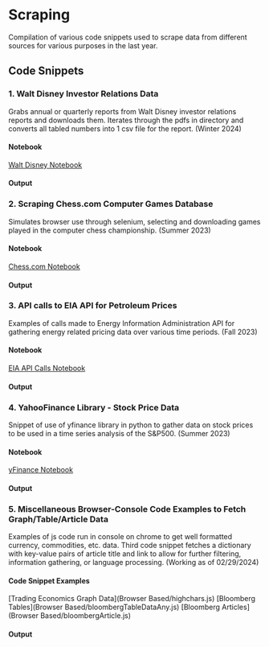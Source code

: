 # Scraping

Compilation of various code snippets used to scrape data from different sources for various purposes in the last year. 

## Code Snippets

### 1. Walt Disney Investor Relations Data

Grabs annual or quarterly reports from Walt Disney investor relations reports and downloads them. Iterates through the pdfs in directory and converts all tabled numbers into 1 csv file for the report. (Winter 2024)

#### Notebook
[Walt Disney Notebook](waltDisney.ipynb)

#### Output

### 2. Scraping Chess.com Computer Games Database

Simulates browser use through selenium, selecting and downloading games played in the computer chess championship. (Summer 2023)

#### Notebook
[Chess.com Notebook](scrapingCompChess.ipynb)

#### Output

### 3. API calls to EIA API for Petroleum Prices

Examples of calls made to Energy Information Administration API for gathering energy related pricing data over various time periods. (Fall 2023)

#### Notebook
[EIA API Calls Notebook](EIA_API_Interaction.ipynb)

#### Output

### 4. YahooFinance Library - Stock Price Data

Snippet of use of yfinance library in python to gather data on stock prices to be used in a time series analysis of the S&P500. (Summer 2023)

#### Notebook 
[yFinance Notebook](yfinancelibrary.ipynb)

#### Output

### 5. Miscellaneous Browser-Console Code Examples to Fetch Graph/Table/Article Data

Examples of js code run in console on chrome to get well formatted currency, commodities, etc. data. Third code snippet fetches a dictionary with key-value pairs of article title and link to allow for further filtering, information gathering, or language processing. (Working as of 02/29/2024)

#### Code Snippet Examples
[Trading Economics Graph Data](Browser Based/highchars.js)
[Bloomberg Tables](Browser Based/bloombergTableDataAny.js)
[Bloomberg Articles](Browser Based/bloombergArticle.js)

#### Output



